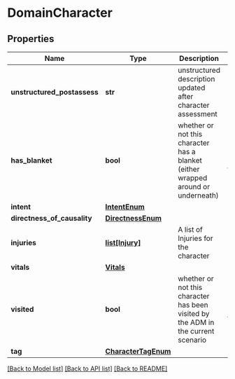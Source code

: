 # DomainCharacter

## Properties
Name | Type | Description | Notes
------------ | ------------- | ------------- | -------------
**unstructured_postassess** | **str** | unstructured description updated after character assessment | [optional] 
**has_blanket** | **bool** | whether or not this character has a blanket (either wrapped around or underneath) | [optional] [default to False]
**intent** | [**IntentEnum**](IntentEnum.md) |  | [optional] 
**directness_of_causality** | [**DirectnessEnum**](DirectnessEnum.md) |  | [optional] 
**injuries** | [**list[Injury]**](Injury.md) | A list of Injuries for the character | [optional] 
**vitals** | [**Vitals**](Vitals.md) |  | [optional] 
**visited** | **bool** | whether or not this character has been visited by the ADM in the current scenario | [optional] [default to False]
**tag** | [**CharacterTagEnum**](CharacterTagEnum.md) |  | [optional] 

[[Back to Model list]](../README.md#documentation-for-models) [[Back to API list]](../README.md#documentation-for-api-endpoints) [[Back to README]](../README.md)

